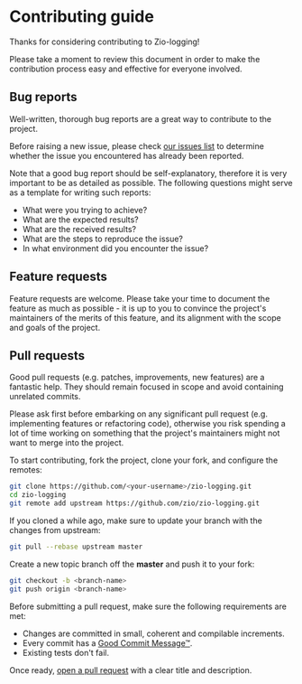 # Contributing guide

Thanks for considering contributing to Zio-logging!

Please take a moment to review this document in order to make the contribution process easy and
effective for everyone involved.

## Bug reports

Well-written, thorough bug reports are a great way to contribute to the project.

Before raising a new issue, please check [our issues list][link-issues] to determine whether the
issue you encountered has already been reported.

Note that a good bug report should be self-explanatory, therefore it is very important to be as
detailed as possible. The following questions might serve as a template for writing such reports:

* What were you trying to achieve?
* What are the expected results?
* What are the received results?
* What are the steps to reproduce the issue?
* In what environment did you encounter the issue?

## Feature requests

Feature requests are welcome. Please take your time to document the feature as much as possible - it
is up to you to convince the project's maintainers of the merits of this feature, and its alignment
with the scope and goals of the project.

## Pull requests

Good pull requests (e.g. patches, improvements, new features) are a fantastic help. They should
remain focused in scope and avoid containing unrelated commits.

Please ask first before embarking on any significant pull request (e.g. implementing features or
refactoring code), otherwise you risk spending a lot of time working on something that the project's
maintainers might not want to merge into the project.

To start contributing, fork the project, clone your fork, and configure the remotes:

```bash
git clone https://github.com/<your-username>/zio-logging.git
cd zio-logging
git remote add upstream https://github.com/zio/zio-logging.git
```

If you cloned a while ago, make sure to update your branch with the changes from upstream:

```bash
git pull --rebase upstream master
```

Create a new topic branch off the **master** and push it to your fork:

```bash
git checkout -b <branch-name>
git push origin <branch-name>
```

Before submitting a pull request, make sure the following requirements are met:

* Changes are committed in small, coherent and compilable increments.
* Every commit has a [Good Commit Message™][link-otp].
* Existing tests don't fail.

Once ready, [open a pull request][link-pr] with a clear title and description.

[link-issues]: https://github.com/zio/zio-logging/issues
[link-otp]: https://github.com/erlang/otp/wiki/Writing-good-commit-messages
[link-pr]: https://help.github.com/articles/about-pull-requests/
